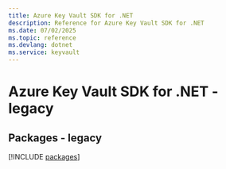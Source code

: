 ```yaml
---
title: Azure Key Vault SDK for .NET
description: Reference for Azure Key Vault SDK for .NET
ms.date: 07/02/2025
ms.topic: reference
ms.devlang: dotnet
ms.service: keyvault
---
```

# Azure Key Vault SDK for .NET - legacy
## Packages - legacy
[!INCLUDE [packages](key-vault-index.md)]